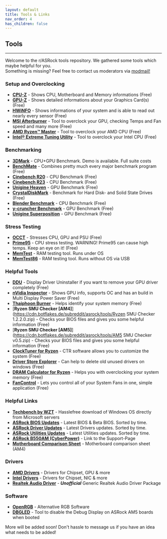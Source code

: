 ```yaml
---
layout: default
title: Tools & Links
nav_order: 4
has_children: false
---
```

## Tools

***

Welcome to the r/ASRock tools repository. We gathered some tools which maybe helpful for you.  
Something is missing? Feel free to contact us moderators via [modmail!](https://www.reddit.com/message/compose?to=%2Fr%2FASRock)

### **Setup and Overclocking**

* [**CPU-Z**](https://www.cpuid.com/softwares/cpu-z.html) - Shows CPU, Motherboard and Memory informations (Free)
* [**GPU-Z**](https://www.techpowerup.com/download/techpowerup-gpu-z/) - Shows detailed informations about your Graphics Card(s) (Free)
* [**HWiNFO**](https://www.hwinfo.com/) - Shows informations of your system and is able to read out nearly every sensor (Free)
* [**MSI Afterburner**](https://msi.com/page/afterburner) - Tool to overclock your GPU, checking Temps and Fan speed and many more (Free)
* [**AMD Ryzen™ Master**](https://www.amd.com/en/technologies/ryzen-master) - Tool to overclock your AMD CPU (Free)
* [**Intel® Extreme Tuning Utility**](https://downloadcenter.intel.com/en/product/66427) - Tool to overclock your Intel CPU (Free)

### **Benchmarking**

* [**3DMark**](https://store.steampowered.com/app/223850/3DMark/) - CPU+GPU Benchmark. Demo is available. Full suite costs
* [**BenchMate**](https://benchmate.org/) - Combines pretty much every major benchmark program (Free)
* [**Cinebench R20**](http://http.maxon.net/pub/cinebench/CinebenchR20.zip) - CPU Benchmark (Free)
* [**Cinebench R23**](https://installer.maxon.net/installer/23.110_RB330286/Cinema4D-23.110_Win_Fullinstaller.exe) - CPU Benchmark (Free)
* [**Unigine Heaven**](https://benchmark.unigine.com/heaven) - GPU Benchmark (Free)
* [**CrystalDiskMark**](https://crystalmark.info/en/download/) - Benchmark for Hard Disk- and Solid State Drives (Free)
* [**Blender Benchmark**](https://opendata.blender.org/) - CPU Benchmark (Free)
* [**y-cruncher Benchmark**](http://www.numberworld.org/y-cruncher/) - GPU Benchmark (Free)
* [**Unigine Superposition**](https://benchmark.unigine.com/superposition) - GPU Benchmark (Free)

### **Stress Testing**

* [**OCCT**](https://www.ocbase.com/) - Stresses CPU, GPU and PSU (Free)
* [**Prime95**](https://www.mersenne.org/download/) - CPU stress testing. WARNING! Prime95 can cause high temps. Keep an eye on it! (Free)
* [**MemTest**](https://www.hcidesign.com/) - RAM testing tool. Runs under OS
* [**MemTest86**](https://www.memtest86.com/) - RAM testing tool. Runs without OS via USB

### **Helpful Tools**

* [**DDU**](https://www.guru3d.com/files-details/display-driver-uninstaller-download.html) - Display Driver Uninstaller if you want to remove your GPU driver completely (Free)
* [**nVidia Inspector**](https://www.guru3d.com/files-details/nvidia-inspector-download.html) - Shows GPU info, supports OC and has an build in Multi Display Power Saver (Free)
* [**Thaiphoon Burner**](http://www.softnology.biz/files.html) - Helps identify your system memory (Free)
* [**Ryzen SMU Checker [AM4]**](https://cdn.botflakes.de/subreddit/asrock/tools/Ryzen SMU Checker 1.2.2.0.zip) - Checks your BIOS files and gives you some helpful information (Free)
* [**Ryzen SMU Checker [AM5]**](https://cdn.botflakes.de/subreddit/asrock/tools/AM5 SMU Checker v0.5.zip) - Checks your BIOS files and gives you some helpful information (Free)
* [**ClockTuner for Ryzen**](https://www.guru3d.com/files-details/clocktuner-for-ryzen-download.html) - CTR software allows you to customize the system (Free)
* [**Driver Store Explorer**](https://github.com/lostindark/DriverStoreExplorer/releases) - Can help to delete old unused drivers on windows (Free)
* [**DRAM Calculator for Ryzen**](https://www.techpowerup.com/download/ryzen-dram-calculator/) - Helps you with overclocking your system memory (Free)
* [**FanControl**](https://getfancontrol.com/) - Lets you control all of your System Fans in one, simple application (Free)

### **Helpful Links**

* [**Techbench by WZT**](https://tb.rg-adguard.net/public.php) - Hasslefree download of Windows OS directly from Microsoft servers
* [**ASRock BIOS Updates**](https://www.asrock.com/support/index.asp?cat=BIOS) - Latest BIOS & Beta BIOS. Sorted by time.
* [**ASRock Driver Updates**](https://www.asrock.com/support/index.asp?cat=Drivers) - Latest Drivers updates. Sorted by time.
* [**ASRock Utilities Updates**](https://www.asrock.com/support/index.asp?cat=Utilities) - Latest Utilities updates. Sorted by time.
* [**ASRock B550AM (CyberPower)**](http://www.cyberpowerinc.com/drivers/?dir=Motherboards/MB-478-101%20B550AM%20GAMING/) - Link to the Support-Page
* [**Motherboard Comparison Sheet**](https://docs.google.com/spreadsheets/d/1wmsTYK9Z3-jUX5LGRoFnsZYZiW1pfiDZnKCjaXyzd1o/edit#gid=2112472504) - Motherboard comparison sheet (AM4)

### **Drivers**

* [**AMD Drivers**](https://www.amd.com/en/support) - Drivers for Chipset, GPU & more
* [**Intel Drivers**](https://downloadcenter.intel.com/) - Drivers for Chipset, NIC & more
* [**Realtek Audio Driver**](https://github.com/pal1000/Realtek-UAD-generic/releases) - ***Unofficial*** Generic Realtek Audio Driver Package

### **Software**

* [**OpenRGB**](https://openrgb.org) - Alternative RGB Software
* [**DBGLED**](https://cdn.botflakes.de/subreddit/asrock/tools/DBGLED.zip) - Tool to disable the Debug Display on ASRock AM5 boards when booted

More will be added soon! Don't hassle to message us if you have an idea what needs to be added!